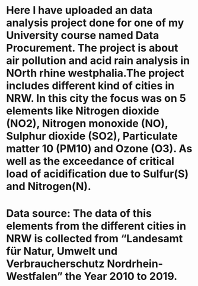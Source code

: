 # Here I have uploaded an data analysis project done for one of my University course named Data Procurement. The project is about air pollution and acid rain analysis in NOrth rhine westphalia.The project includes different kind of cities in NRW. In this city the focus was on 5 elements like Nitrogen dioxide (NO2), Nitrogen monoxide (NO), Sulphur dioxide (SO2), Particulate matter 10 (PM10) and Ozone (O3). As well as the exceedance of critical load of acidification due to Sulfur(S) and Nitrogen(N).

# Data source: The data of this elements from the different cities in NRW is collected from “Landesamt für Natur, Umwelt und Verbraucherschutz Nordrhein-Westfalen” the Year 2010 to 2019. 
